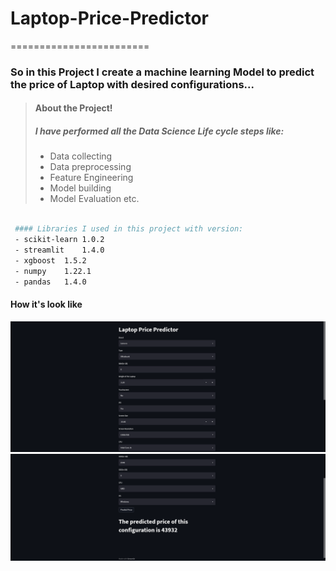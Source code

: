 # Laptop-Price-Predictor
========================
### So in this Project I create a machine learning Model to predict the price of Laptop with desired configurations...


> #### About the Project!
> ##### I have performed all the Data Science Life cycle steps like:
> - Data collecting
> - Data preprocessing
> - Feature Engineering
> - Model building
> - Model Evaluation etc.
```bash

 #### Libraries I used in this project with version:
 - scikit-learn	1.0.2 
 - streamlit	1.4.0	
 - xgboost	1.5.2	
 - numpy	1.22.1
 - pandas	1.4.0	
```
 #### How it's look like
 ![](https://github.com/Abhishek4uh/Laptop-Price-Predictor-/blob/main/image/project1.png)
 ![](https://github.com/Abhishek4uh/Laptop-Price-Predictor-/blob/main/image/project2.png)
